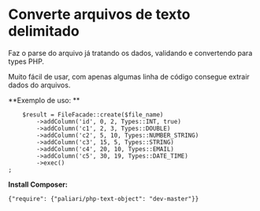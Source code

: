 
# Converte arquivos de texto delimitado

Faz o parse do arquivo já tratando os dados, validando e convertendo para types PHP.

Muito fácil de usar, com apenas algumas linha de código consegue extrair dados do arquivos.

**Exemplo de uso:
**

        $result = FileFacade::create($file_name)
            ->addColumn('id', 0, 2, Types::INT, true)
            ->addColumn('c1', 2, 3, Types::DOUBLE)
    		->addColumn('c2', 5, 10, Types::NUMBER_STRING)
    		->addColumn('c3', 15, 5, Types::STRING)
    		->addColumn('c4', 20, 10, Types::EMAIL)
    		->addColumn('c5', 30, 19, Types::DATE_TIME)
    		->exec()
    ;


**Install Composer:**
    
    {"require": {"paliari/php-text-object": "dev-master"}}
